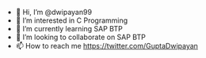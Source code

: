 - 👋 Hi, I’m @dwipayan99
- 👀 I’m interested in C Programming
- 🌱 I’m currently learning SAP BTP
- 💞️ I’m looking to collaborate on SAP BTP
- 📫 How to reach me https://twitter.com/GuptaDwipayan

<!---
dwipayan99/dwipayan99 is a ✨ special ✨ repository because its `README.md` (this file) appears on your GitHub profile.
You can click the Preview link to take a look at your changes.
--->
